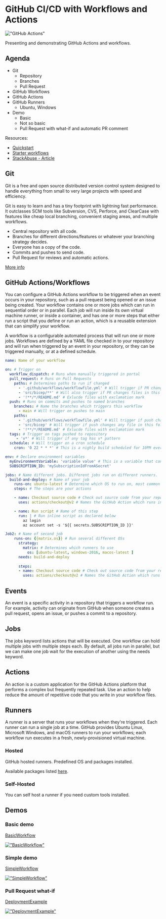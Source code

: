 # GitHub CI/CD with Workflows and Actions

!["GitHub Actions"](.media/ghactions.png)

Presenting and demonstrating GitHub Actions and workflows.

## Agenda

- Git
  - Repository
  - Branches
  - Pull Request
- GitHub Workflows
- GitHub Actions
- GitHub Runners
  - Ubuntu, Windows
- Demo
  - Basic
  - Not so basic
  - Pull Request with what-if and automatic PR comment

Resources:

- [Quickstart](https://docs.github.com/en/actions/quickstart)
- [Starter workflows](https://github.blog/2021-12-17-getting-started-with-github-actions-just-got-easier/)
- [StackAbuse - Article](https://stackabuse.com/getting-started-with-github-actions-software-automation/)

## Git

Git is a free and open source distributed version control system designed to handle everything from small to very large projects with speed and efficiency.

Git is easy to learn and has a tiny footprint with lightning fast performance. It outclasses SCM tools like Subversion, CVS, Perforce, and ClearCase with features like cheap local branching, convenient staging areas, and multiple workflows.

- Central repository with all code.
- Branches for different directions/features or whatever your branching strategy decides.
- Everyone has a copy of the code.
- Commits and pushes to send code.
- Pull Request for reviews and automatic actions.

[More info](https://git-scm.com/)

## GitHub Actions/Workflows

You can configure a GitHub Actions workflow to be triggered when an event occurs in your repository, such as a pull request being opened or an issue being created.
Your workflow contains one or more jobs which can run in sequential order or in parallel.
Each job will run inside its own virtual machine runner, or inside a container, and has one or more steps that either run a script that you define or run an action, which is a reusable extension that can simplify your workflow.

A workflow is a configurable automated process that will run one or more jobs. Workflows are defined by a YAML file checked in to your repository and will run when triggered by an event in your repository, or they can be triggered manually, or at a defined schedule.

```yaml
name: Name of your workflow

on: # Trigger on
  workflow_dispatch: # Runs when manually triggered in portal
  pull_request: # Runs on Pull Requests
    paths: # Determines paths to run if changed
      - '.github/workflows/workflowfile.yml' # Will trigger if PR changes this file
      - 'src/bicep/**' # Will also trigger if PR changes files in this folder
      - '!**/*/README.md' # Exlucde files with exclamation mark
  push: # Runs on commits and pushes to named branches
    branches: # Name the branches which triggers this workflow
      - main # Will trigger on pushes to main
    paths:
      - '.github/workflows/workflowfile.yml' # Will trigger if push changes this file
      - 'src/bicep' # Will trigger if push changes any file in this folder
      - '!**/*/README.md' # Exlucde files with exclamation mark
  tags: # Trigger on tags pushed to repository
     - 'v*' # Will trigger if any tag has v* pattern
  schedule: # Will trigger on a cron schedule
    cron: '0 22 * * *' # This is a nighly build scheduled for 10PM every day.

env: # Declare environment variables
  myEnvironmentVariable: 'variable value' # This is a variable that can be used in your actions
  SUBSCRIPTION_ID: 'mySubscriptionIdFromASecret'

jobs: # Name different jobs. Different jobs run on different runners.
  build-and-deploy: # Name of your job
    runs-on: ubuntu-latest # Determine which OS to run on, most common ubuntu-latest or windows-latest. Can also run on a matrix of OS's.
    steps: # The steps are your actions

    - name: Checkout source code # Check out source code from your repo
      uses: actions/checkout@v2 # Names the GitHub Action which runs in this step

    - name: Run script # Name of this step
      run: | # Run inline script as declared below
        az login
        az account set -s '${{ secrets.SUBSCRIPTION_ID }}'

Job2: # Name of second job
    runs-on: {{matrix.os}} # Run several different OSs
      strategy:
        matrix: # Determines which runners to use
          os: [ubuntu-latest, windows-2016, macos-latest ]
      needs: build-and-deploy
      
      steps:
      - name: Checkout source code # Check out source code from your repo
        uses: actions/checkout@v2 # Names the GitHub Action which runs in this step
```

## Events

An event is a specific activity in a repository that triggers a workflow run. For example, activity can originate from GitHub when someone creates a pull request, opens an issue, or pushes a commit to a repository.

## Jobs

The jobs keyword lists actions that will be executed. One workflow can hold multiple jobs with multiple steps each.
By default, all jobs run in parallel, but we can make one job wait for the execution of another using the needs keyword.

## Actions

An action is a custom application for the GitHub Actions platform that performs a complex but frequently repeated task. Use an action to help reduce the amount of repetitive code that you write in your workflow files.

## Runners

A runner is a server that runs your workflows when they're triggered. Each runner can run a single job at a time. GitHub provides Ubuntu Linux, Microsoft Windows, and macOS runners to run your workflows; each workflow run executes in a fresh, newly-provisioned virtual machine.

### Hosted

GitHub hosted runners. Predefined OS and packages installed.

Available packages listed [here](https://docs.github.com/en/actions/using-github-hosted-runners/about-github-hosted-runners#preinstalled-software).

### Self-Hosted

You can self host a runner if you need custom tools installed.

## Demos

### Basic demo

[BasicWorkflow](.github/workflows/basicworkflow.yml)

[!["BasicWorkflow"](.media/basicworkflow.png "BasicWorkflow")](https://github.com/torivara/gh-workflowdemo/actions/workflows/BasicWorkflow.yml)

### Simple demo

[SimpleWorkflow](.github/workflows/SimpleWorkflow.yml)

[!["SimpleWorkflow"](.media/simpleworkflow.png "SimpleWorkflow")](https://github.com/torivara/gh-workflowdemo/actions/workflows/SimpleWorkflow.yml)

### Pull Request what-if

[DeploymentExample](.github/workflows/DeploymentExample.yml)

[!["DeploymentExample"](.media/deploymentexample.png "DeploymentExample")](https://github.com/torivara/gh-workflowdemo/actions/workflows/DeploymentExample.yml)
